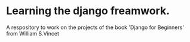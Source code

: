 # Learning the  django freamwork. #

A respository to work on the projects of the book 'Django for Beginners' from William S.Vincet
